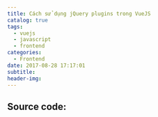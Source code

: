 ```yaml
---
title: Cách sử dụng jQuery plugins trong VueJS
catalog: true
tags:
  - vuejs
  - javascript
  - frontend
categories:
  - Frontend
date: 2017-08-28 17:17:01
subtitle:
header-img:
---
```


## Source code:

<script async src="//jsfiddle.net/tutv95/f717xdm7/19/embed/js,html,result/"></script>